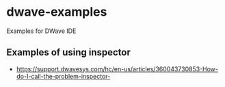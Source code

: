 # dwave-examples
Examples for DWave IDE


## Examples of using inspector

* https://support.dwavesys.com/hc/en-us/articles/360043730853-How-do-I-call-the-problem-inspector-
